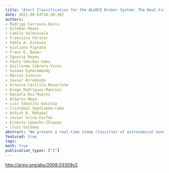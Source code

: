 ```yaml
---
title: "Alert Classification for the ALeRCE Broker System: The Real-time Stamp   Classifier"
date: 2021-06-03T20:30:38Z
authors:
- Rodrigo Carrasco-Davis
- Esteban Reyes
- Camilo Valenzuela
- Francisco Förster
- Pablo A. Estévez
- Giuliano Pignata
- Franz E. Bauer
- Ignacio Reyes
- Paula Sánchez-Sáez
- Guillermo Cabrera-Vives
- Susana Eyheramendy
- Márcio Catelan
- Javier Arredondo
- Ernesto Castillo-Navarrete
- Diego Rodríguez-Mancini
- Daniela Ruz-Mieres
- Alberto Moya
- Luis Sabatini-Gacitúa
- Cristóbal Sepúlveda-Cobo
- Ashish A. Mahabal
- Javier Silva-Farfán
- Ernesto Camacho-Iñiquez
- Lluís Galbany
abstract: "We present a real-time stamp classifier of astronomical events for the ALeRCE (Automatic Learning for the Rapid Classification of Events) broker. The classifier is based on a convolutional neural network, trained on alerts ingested from the Zwicky Transient Facility (ZTF). Using only the textit{science, reference} and textit{difference} images of the first detection as inputs, along with the metadata of the alert as features, the classifier is able to correctly classify alerts from active galactic nuclei, supernovae (SNe), variable stars, asteroids and bogus classes, with high accuracy ($sim$94%) in a balanced test set. In order to find and analyze SN candidates selected by our classifier from the ZTF alert stream, we designed and deployed a visualization tool called SN Hunter, where relevant information about each possible SN is displayed for the experts to choose among candidates to report to the Transient Name Server database. From June 26th 2019 to February 28th 2021, we have reported 6846 SN candidates to date (11.8 candidates per day on average), of which 971 have been confirmed spectroscopically. Our ability to report objects using only a single detection means that 70% of the reported SNe occurred within one day after the first detection. ALeRCE has only reported candidates not otherwise detected or selected by other groups, therefore adding new early transients to the bulk of objects available for early follow-up. Our work represents an important milestone toward rapid alert classifications with the next generation of large etendue telescopes, such as the Vera C. Rubin Observatory."
featured: true
tags:
math: true
publication_types: ["2"]
---
```

http://arxiv.org/abs/2008.03309v2